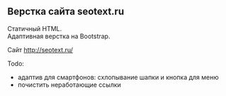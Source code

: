 ## Верстка сайта seotext.ru  

Статичный HTML.  
Адаптивная верстка на Bootstrap.  

Сайт http://seotext.ru/  

Todo:  
- адаптив для смартфонов: схлопывание шапки и кнопка для меню  
- почистить неработающие ссылки  